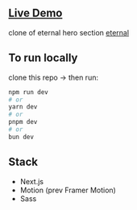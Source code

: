## [Live Demo](https://eternal-grid.leverage.blog)

clone of eternal hero section [eternal](https://www.eternal.com/)

## To run locally

clone this repo -> then run:

```bash
npm run dev
# or
yarn dev
# or
pnpm dev
# or
bun dev
```

## Stack

- Next.js
- Motion (prev Framer Motion)
- Sass